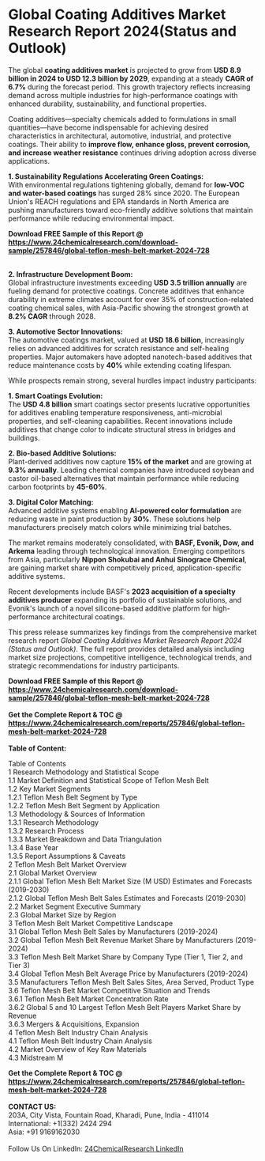 <h1>Global Coating Additives Market Research Report 2024(Status and Outlook)</h1><p>The global <strong>coating additives market</strong> is projected to grow from <strong>USD 8.9 billion in 2024 to USD 12.3 billion by 2029</strong>, expanding at a steady <strong>CAGR of 6.7%</strong> during the forecast period. This growth trajectory reflects increasing demand across multiple industries for high-performance coatings with enhanced durability, sustainability, and functional properties.</p><p>Coating additives—specialty chemicals added to formulations in small quantities—have become indispensable for achieving desired characteristics in architectural, automotive, industrial, and protective coatings. Their ability to <strong>improve flow, enhance gloss, prevent corrosion, and increase weather resistance</strong> continues driving adoption across diverse applications.</p><p><strong>1. Sustainability Regulations Accelerating Green Coatings:</strong><br>
With environmental regulations tightening globally, demand for <strong>low-VOC and water-based coatings</strong> has surged 28% since 2020. The European Union's REACH regulations and EPA standards in North America are pushing manufacturers toward eco-friendly additive solutions that maintain performance while reducing environmental impact.</p><div><b>Download FREE Sample of this Report @ 
            <a href="https://www.24chemicalresearch.com/download-sample/257846/global-teflon-mesh-belt-market-2024-728">
            https://www.24chemicalresearch.com/download-sample/257846/global-teflon-mesh-belt-market-2024-728</a></b></div><br><p><strong>2. Infrastructure Development Boom:</strong><br>
Global infrastructure investments exceeding <strong>USD 3.5 trillion annually</strong> are fueling demand for protective coatings. Concrete additives that enhance durability in extreme climates account for over 35% of construction-related coating chemical sales, with Asia-Pacific showing the strongest growth at <strong>8.2% CAGR</strong> through 2028.</p><p><strong>3. Automotive Sector Innovations:</strong><br>
The automotive coatings market, valued at <strong>USD 18.6 billion</strong>, increasingly relies on advanced additives for scratch resistance and self-healing properties. Major automakers have adopted nanotech-based additives that reduce maintenance costs by <strong>40%</strong> while extending coating lifespan.</p><p>While prospects remain strong, several hurdles impact industry participants:</p><p><strong>1. Smart Coatings Evolution:</strong><br>
The <strong>USD 4.8 billion</strong> smart coatings sector presents lucrative opportunities for additives enabling temperature responsiveness, anti-microbial properties, and self-cleaning capabilities. Recent innovations include additives that change color to indicate structural stress in bridges and buildings.</p><p><strong>2. Bio-based Additive Solutions:</strong><br>
Plant-derived additives now capture <strong>15% of the market</strong> and are growing at <strong>9.3% annually</strong>. Leading chemical companies have introduced soybean and castor oil-based alternatives that maintain performance while reducing carbon footprints by <strong>45-60%</strong>.</p><p><strong>3. Digital Color Matching:</strong><br>
Advanced additive systems enabling <strong>AI-powered color formulation</strong> are reducing waste in paint production by <strong>30%</strong>. These solutions help manufacturers precisely match colors while minimizing trial batches.</p><p>The market remains moderately consolidated, with <strong>BASF, Evonik, Dow, and Arkema</strong> leading through technological innovation. Emerging competitors from Asia, particularly <strong>Nippon Shokubai and Anhui Sinograce Chemical</strong>, are gaining market share with competitively priced, application-specific additive systems.</p><p>Recent developments include BASF's <strong>2023 acquisition of a specialty additives producer</strong> expanding its portfolio of sustainable solutions, and Evonik's launch of a novel silicone-based additive platform for high-performance architectural coatings.</p><p>This press release summarizes key findings from the comprehensive market research report <em>Global Coating Additives Market Research Report 2024 (Status and Outlook)</em>. The full report provides detailed analysis including market size projections, competitive intelligence, technological trends, and strategic recommendations for industry participants.</p><div><b>Download FREE Sample of this Report @ 
            <a href="https://www.24chemicalresearch.com/download-sample/257846/global-teflon-mesh-belt-market-2024-728">
            https://www.24chemicalresearch.com/download-sample/257846/global-teflon-mesh-belt-market-2024-728</a></b></div><br><div><b>Get the Complete Report & TOC @ 
            <a href="https://www.24chemicalresearch.com/reports/257846/global-teflon-mesh-belt-market-2024-728">
            https://www.24chemicalresearch.com/reports/257846/global-teflon-mesh-belt-market-2024-728</a></b></div><br>
            <b>Table of Content:</b><p>Table of Contents<br />
1 Research Methodology and Statistical Scope<br />
1.1 Market Definition and Statistical Scope of Teflon Mesh Belt<br />
1.2 Key Market Segments<br />
1.2.1 Teflon Mesh Belt Segment by Type<br />
1.2.2 Teflon Mesh Belt Segment by Application<br />
1.3 Methodology & Sources of Information<br />
1.3.1 Research Methodology<br />
1.3.2 Research Process<br />
1.3.3 Market Breakdown and Data Triangulation<br />
1.3.4 Base Year<br />
1.3.5 Report Assumptions & Caveats<br />
2 Teflon Mesh Belt Market Overview<br />
2.1 Global Market Overview<br />
2.1.1 Global Teflon Mesh Belt Market Size (M USD) Estimates and Forecasts (2019-2030)<br />
2.1.2 Global Teflon Mesh Belt Sales Estimates and Forecasts (2019-2030)<br />
2.2 Market Segment Executive Summary<br />
2.3 Global Market Size by Region<br />
3 Teflon Mesh Belt Market Competitive Landscape<br />
3.1 Global Teflon Mesh Belt Sales by Manufacturers (2019-2024)<br />
3.2 Global Teflon Mesh Belt Revenue Market Share by Manufacturers (2019-2024)<br />
3.3 Teflon Mesh Belt Market Share by Company Type (Tier 1, Tier 2, and Tier 3)<br />
3.4 Global Teflon Mesh Belt Average Price by Manufacturers (2019-2024)<br />
3.5 Manufacturers Teflon Mesh Belt Sales Sites, Area Served, Product Type<br />
3.6 Teflon Mesh Belt Market Competitive Situation and Trends<br />
3.6.1 Teflon Mesh Belt Market Concentration Rate<br />
3.6.2 Global 5 and 10 Largest Teflon Mesh Belt Players Market Share by Revenue<br />
3.6.3 Mergers & Acquisitions, Expansion<br />
4 Teflon Mesh Belt Industry Chain Analysis<br />
4.1 Teflon Mesh Belt Industry Chain Analysis<br />
4.2 Market Overview of Key Raw Materials<br />
4.3 Midstream M</p><div><b>Get the Complete Report & TOC @ 
            <a href="https://www.24chemicalresearch.com/reports/257846/global-teflon-mesh-belt-market-2024-728">
            https://www.24chemicalresearch.com/reports/257846/global-teflon-mesh-belt-market-2024-728</a></b></div><br><b>CONTACT US:</b><br>
            203A, City Vista, Fountain Road, Kharadi, Pune, India - 411014<br>
            International: +1(332) 2424 294<br>
            Asia: +91 9169162030 <br><br>
            Follow Us On LinkedIn: <a href="https://www.linkedin.com/company/24chemicalresearch/">24ChemicalResearch LinkedIn</a>
